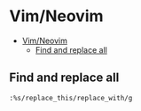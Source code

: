 # Vim/Neovim
<!--ts-->
* [Vim/Neovim](vim.md#vimneovim)
   * [Find and replace all](vim.md#find-and-replace-all)

<!-- Added by: runner, at: Wed May 26 08:53:01 UTC 2021 -->

<!--te-->

## Find and replace all
```vim
:%s/replace_this/replace_with/g
```

